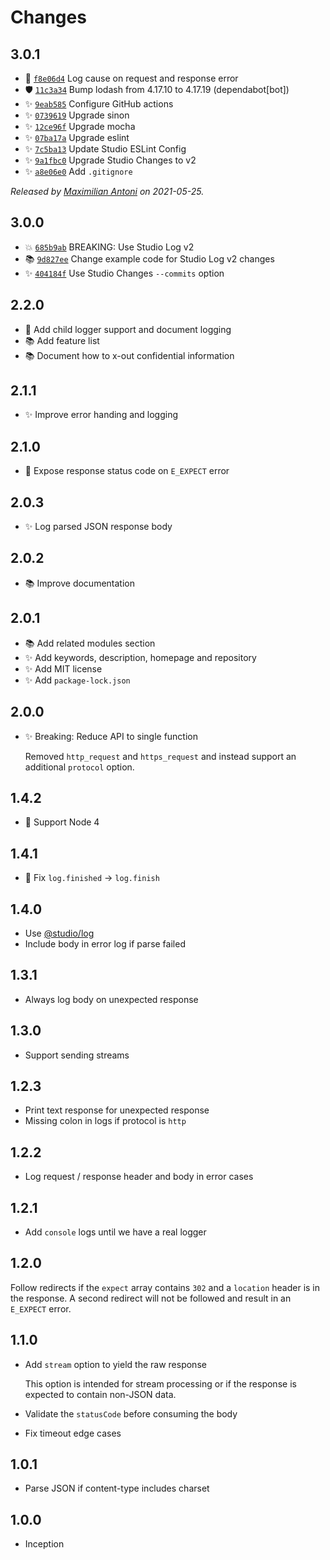 # Changes

## 3.0.1

- 🐛 [`f8e06d4`](https://github.com/javascript-studio/studio-json-request/commit/f8e06d44f8cff1de0e8d3e877313ca53a4fa589f)
  Log cause on request and response error
- 🛡 [`11c3a34`](https://github.com/javascript-studio/studio-json-request/commit/11c3a34da6f2d93cc2e8804c8b960a79903b9112)
  Bump lodash from 4.17.10 to 4.17.19 (dependabot[bot])
- ✨ [`9eab585`](https://github.com/javascript-studio/studio-json-request/commit/9eab58549665bf06a76c3360fa2f8f63ddebefca)
  Configure GitHub actions
- ✨ [`0739619`](https://github.com/javascript-studio/studio-json-request/commit/073961916300616a6283b08427cace4345234ca8)
  Upgrade sinon
- ✨ [`12ce96f`](https://github.com/javascript-studio/studio-json-request/commit/12ce96f0b6ada2abe4a3050bb4e53510b4afefc3)
  Upgrade mocha
- ✨ [`07ba17a`](https://github.com/javascript-studio/studio-json-request/commit/07ba17a31c4879835de515516af4333239f2ef41)
  Upgrade eslint
- ✨ [`7c5ba13`](https://github.com/javascript-studio/studio-json-request/commit/7c5ba131842c99350ba34724cdcc8a942110909d)
  Update Studio ESLint Config
- ✨ [`9a1fbc0`](https://github.com/javascript-studio/studio-json-request/commit/9a1fbc0c51bdef5cec05661451861ca3638ac11c)
  Upgrade Studio Changes to v2
- ✨ [`a8e06e0`](https://github.com/javascript-studio/studio-json-request/commit/a8e06e0000d90af1f759b4124e2dee028fed2387)
  Add `.gitignore`

_Released by [Maximilian Antoni](https://github.com/mantoni) on 2021-05-25._

## 3.0.0

- 💥 [`685b9ab`](https://github.com/javascript-studio/studio-json-request/commit/685b9abe1cf87f4e18c2234e9e6a79b9045f2068)
  BREAKING: Use Studio Log v2
- 📚 [`9d827ee`](https://github.com/javascript-studio/studio-json-request/commit/9d827eea4dcbec7072dbf7c8a73c83ed07e5c6f6)
  Change example code for Studio Log v2 changes
- ✨ [`404184f`](https://github.com/javascript-studio/studio-json-request/commit/404184f03b28eb0e3d059b0a0ead0373d0bbb1fb)
  Use Studio Changes `--commits` option

## 2.2.0

- 🍏 Add child logger support and document logging
- 📚 Add feature list
- 📚 Document how to x-out confidential information

## 2.1.1

- ✨ Improve error handing and logging

## 2.1.0

- 🍏 Expose response status code on `E_EXPECT` error

## 2.0.3

- ✨ Log parsed JSON response body

## 2.0.2

- 📚 Improve documentation

## 2.0.1

- 📚 Add related modules section
- ✨ Add keywords, description, homepage and repository
- ✨ Add MIT license
- ✨ Add `package-lock.json`

## 2.0.0

- ✨ Breaking: Reduce API to single function

  Removed `http_request` and `https_request` and instead support an additional
  `protocol` option.

## 1.4.2

- 🙈 Support Node 4

## 1.4.1

- 🐛 Fix `log.finished` -> `log.finish`

## 1.4.0

- Use [@studio/log](https://github.com/javascript-studio/studio-log)
- Include body in error log if parse failed

## 1.3.1

- Always log body on unexpected response

## 1.3.0

- Support sending streams

## 1.2.3

- Print text response for unexpected response
- Missing colon in logs if protocol is `http`

## 1.2.2

- Log request / response header and body in error cases

## 1.2.1

- Add `console` logs until we have a real logger

## 1.2.0

Follow redirects if the `expect` array contains `302` and a `location` header
is in the response. A second redirect will not be followed and result in an
`E_EXPECT` error.

## 1.1.0

- Add `stream` option to yield the raw response

  This option is intended for stream processing or if the response is expected
  to contain non-JSON data.

- Validate the `statusCode` before consuming the body
- Fix timeout edge cases

## 1.0.1

- Parse JSON if content-type includes charset

## 1.0.0

- Inception
